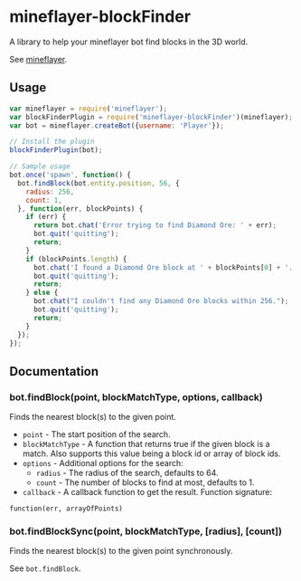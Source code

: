 # mineflayer-blockFinder

A library to help your mineflayer bot find blocks in the 3D world.

See [mineflayer](https://github.com/superjoe30/mineflayer/).

## Usage

```js
var mineflayer = require('mineflayer');
var blockFinderPlugin = require('mineflayer-blockFinder')(mineflayer);
var bot = mineflayer.createBot({username: 'Player'});

// Install the plugin
blockFinderPlugin(bot);

// Sample usage
bot.once('spawn', function() {
  bot.findBlock(bot.entity.position, 56, {
    radius: 256,
    count: 1,
  }, function(err, blockPoints) {
    if (err) {
      return bot.chat('Error trying to find Diamond Ore: ' + err);
      bot.quit('quitting');
      return;
    }
    if (blockPoints.length) {
      bot.chat('I found a Diamond Ore block at ' + blockPoints[0] + '.');
      bot.quit('quitting');
      return;
    } else {
      bot.chat("I couldn't find any Diamond Ore blocks within 256.");
      bot.quit('quitting');
      return;
    }
  });
});
```

## Documentation

### bot.findBlock(point, blockMatchType, options, callback)

Finds the nearest block(s) to the given point.
 * `point` - The start position of the search.
 * `blockMatchType` - A function that returns true if the given block is a match.  Also supports this value being a block id or array of block ids.
 * `options` - Additional options for the search:
   - `radius` - The radius of the search, defaults to 64.
   - `count` - The number of blocks to find at most, defaults to 1.
 * `callback` - A callback function to get the result.  Function signature:

```
function(err, arrayOfPoints)
```

### bot.findBlockSync(point, blockMatchType, [radius], [count])

Finds the nearest block(s) to the given point synchronously.

See `bot.findBlock`.
